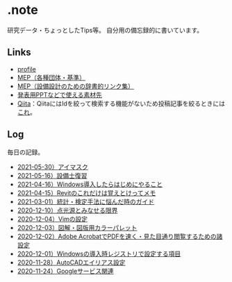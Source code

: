 # .note

研究データ・ちょっとしたTips等。
自分用の備忘録的に書いています。

## Links
* [profile](profile.md)
* [MEP（各種団体・基準）](mep.md)
* [MEP（設備設計のための辞書的リンク集）](advice.md)
* [発表用PPTなどで使える素材先](material.md)
* [Qiita](https://qiita.com/Daisuke_MMM)：QiitaにはIdを絞って検索する機能がないため投稿記事を絞るときには[これ](https://qiigle.com/)。

## Log
毎日の記録。
* [2021-05-30）アイマスク](m210530.md)
* [2021-05-16）設備士復習](m210516.md)
* [2021-04-16）Windows導入したらはじめにやること](m210416.md)
* [2021-04-15）Revitのこれだけは覚えとけってメモ](m210415.md)
* [2021-03-01）統計・検定手法に悩んだ時のガイド](m210301.md)
* [2020-12-10）点光源とみなせる限界](m201210.md)
* [2020-12-04）Vimの設定](m201204.md)
* [2020-12-03）図解・図版用カラーパレット](m201203.md)
* [2020-12-02）Adobe AcrobatでPDFを速く・見た目通り閲覧するための諸設定](m201202.md)
* [2020-12-01）Windowsの導入時レジストリで設定する項目](m201201.md)
* [2020-11-28）AutoCADエイリアス設定](m201128.md)
* [2020-11-24）Googleサービス関連](m201124.md)
